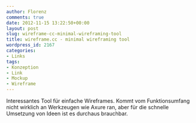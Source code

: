 ```yaml
---
author: Florenz
comments: true
date: 2012-11-15 13:22:50+00:00
layout: post
slug: wireframe-cc-minimal-wireframing-tool
title: wireframe.cc - minimal wireframing tool
wordpress_id: 2167
categories:
- Links
tags:
- Konzeption
- Link
- Mockup
- Wireframe
---
```


Interessantes Tool für einfache Wireframes. Kommt vom Funktionsumfang nicht wirklich an Werkzeugen wie Axure ran, aber für die schnelle Umsetzung von Ideen ist es durchaus brauchbar.



